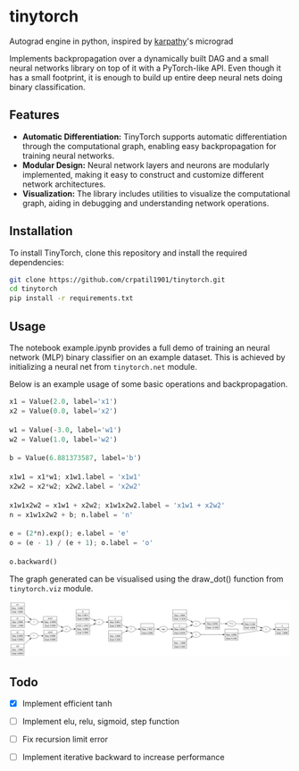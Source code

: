 # tinytorch
Autograd engine in python, inspired by [karpathy](https://github.com/karpathy/micrograd)'s micrograd

Implements backpropagation over a dynamically built DAG and a small neural networks library on top of it with a PyTorch-like API. Even though it has a small footprint, it is enough to build up entire deep neural nets doing binary classification.

## Features

- **Automatic Differentiation:** TinyTorch supports automatic differentiation through the computational graph, enabling easy backpropagation for training neural networks.
- **Modular Design:** Neural network layers and neurons are modularly implemented, making it easy to construct and customize different network architectures.
- **Visualization:** The library includes utilities to visualize the computational graph, aiding in debugging and understanding network operations.

## Installation

To install TinyTorch, clone this repository and install the required dependencies:
```bash
git clone https://github.com/crpatil1901/tinytorch.git
cd tinytorch
pip install -r requirements.txt
```

## Usage

The notebook example.ipynb provides a full demo of training an neural network (MLP) binary classifier on an example dataset. This is achieved by initializing a neural net from `tinytorch.net` module.

Below is an example usage of some basic operations and backpropagation.

```python
x1 = Value(2.0, label='x1')
x2 = Value(0.0, label='x2')

w1 = Value(-3.0, label='w1')
w2 = Value(1.0, label='w2')

b = Value(6.881373587, label='b')

x1w1 = x1*w1; x1w1.label = 'x1w1'
x2w2 = x2*w2; x2w2.label = 'x2w2'

x1w1x2w2 = x1w1 + x2w2; x1w1x2w2.label = 'x1w1 + x2w2'
n = x1w1x2w2 + b; n.label = 'n'

e = (2*n).exp(); e.label = 'e'
o = (e - 1) / (e + 1); o.label = 'o'

o.backward()
```

The graph generated can be visualised using the draw_dot() function from `tinytorch.viz` module.

![example_graph](graph.png)

## Todo

- [x] Implement efficient tanh
- [ ] Implement elu, relu, sigmoid, step function
- [ ] Fix recursion limit error
- [ ] Implement iterative backward to increase performance

